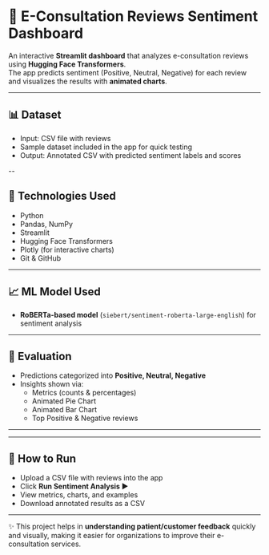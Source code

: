# 💬 E-Consultation Reviews Sentiment Dashboard  

An interactive **Streamlit dashboard** that analyzes e-consultation reviews using **Hugging Face Transformers**.  
The app predicts sentiment (Positive, Neutral, Negative) for each review and visualizes the results with **animated charts**.  

---

## 📊 Dataset  
- Input: CSV file with reviews  
- Sample dataset included in the app for quick testing
- Output: Annotated CSV with predicted sentiment labels and scores  

--

## 🚀 Technologies Used  
- Python  
- Pandas, NumPy  
- Streamlit  
- Hugging Face Transformers  
- Plotly (for interactive charts)  
- Git & GitHub  

---

## 📈 ML Model Used  
- **RoBERTa-based model** (`siebert/sentiment-roberta-large-english`) for sentiment analysis  

---

## 🧠 Evaluation  
- Predictions categorized into **Positive, Neutral, Negative**  
- Insights shown via:  
  - Metrics (counts & percentages)  
  - Animated Pie Chart  
  - Animated Bar Chart  
  - Top Positive & Negative reviews  

---

---

## 📌 How to Run  
- Upload a CSV file with reviews into the app  
- Click **Run Sentiment Analysis ▶️**  
- View metrics, charts, and examples  
- Download annotated results as a CSV  

---

✨ This project helps in **understanding patient/customer feedback** quickly and visually, making it easier for organizations to improve their e-consultation services.  
